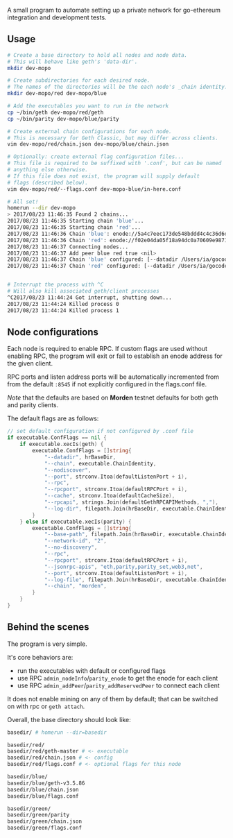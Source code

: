 
A small program to automate setting up a private network
for go-ethereum integration and development tests.

## Usage

```bash
# Create a base directory to hold all nodes and node data.
# This will behave like geth's 'data-dir'.
mkdir dev-mopo

# Create subdirectories for each desired node.
# The names of the directories will be the each node's _chain identity.
mkdir dev-mopo/red dev-mopo/blue

# Add the executables you want to run in the network
cp ~/bin/geth dev-mopo/red/geth
cp ~/bin/parity dev-mopo/blue/parity

# Create external chain configurations for each node.
# This is necessary for Geth Classic, but may differ across clients.
vim dev-mopo/red/chain.json dev-mopo/blue/chain.json

# Optionally: create external flag configuration files...
# This file is required to be suffixed with '.conf', but can be named
# anything else otherwise.
# If this file does not exist, the program will supply default
# flags (described below).
vim dev-mopo/red/--flags.conf dev-mopo-blue/in-here.conf

# All set!
homerun --dir dev-mopo
> 2017/08/23 11:46:35 Found 2 chains...
2017/08/23 11:46:35 Starting chain 'blue'...
2017/08/23 11:46:35 Starting chain 'red'...
2017/08/23 11:46:36 Chain 'blue': enode://5a4c7eec173de548bddd4c4c36d6d97e72227df7fd85604c7cf89b97fa00e386672243ee3fcae882f1a7fd1dbe4b4e8fbc3c58ef7992285924d7eacb7311489e@[::]:30305?discport=0
2017/08/23 11:46:36 Chain 'red': enode://f02e04da05f18a94dc0a70609e9871c4a4c43b2c9d1fbda37cde7b206c2f7406382fde4663f28e7aafa6f40e9c70785fd56cdab5e96e268f6036f899573d9b76@[::]:30304?discport=0
2017/08/23 11:46:37 Connecting nodes...
2017/08/23 11:46:37 Add peer blue red true <nil>
2017/08/23 11:46:37 Chain 'blue' configured: [--datadir /Users/ia/gocode/src/github.com/ethereumproject/homerun/testdir --chain blue --no-discover --port 30305 --rpc --rpcport 8555 --cache 129 --rpcapi admin,eth,net,web3]
2017/08/23 11:46:37 Chain 'red' configured: [--datadir /Users/ia/gocode/src/github.com/ethereumproject/homerun/testdir --chain red --nodiscover --port 30304 --rpc --rpcport 8546 --cache 128 --rpcapi admin,eth,net,web3,miner,personal,debug --log-dir /Users/ia/gocode/src/github.com/ethereumproject/homerun/testdir/red/logs]


# Interrupt the process with ^C
# Will also kill associated geth/client processes
^C2017/08/23 11:44:24 Got interrupt, shutting down...
2017/08/23 11:44:24 Killed process 0
2017/08/23 11:44:24 Killed process 1

```


## Node configurations

Each node is required to enable RPC. If custom flags are used without
enabling RPC, the program will exit or fail to establish an enode address
for the given client.

RPC ports and listen address ports will be automatically incremented from from
the default `:8545` if not explicitly configured in the flags.conf file.

_Note_ that the defaults are based on __Morden__ testnet defaults for both
geth and parity clients.

The default flags are as follows:

```go
// set default configuration if not configured by .conf file
if executable.ConfFlags == nil {
    if executable.xecIs(geth) {
        executable.ConfFlags = []string{
            "--datadir", hrBaseDir,
            "--chain", executable.ChainIdentity,
            "--nodiscover",
            "--port", strconv.Itoa(defaultListenPort + i),
            "--rpc",
            "--rpcport", strconv.Itoa(defaultRPCPort + i),
            "--cache", strconv.Itoa(defaultCacheSize),
            "--rpcapi", strings.Join(defaultGethRPCAPIMethods, ","),
            "--log-dir", filepath.Join(hrBaseDir, executable.ChainIdentity, "logs"),
        }
    } else if executable.xecIs(parity) {
        executable.ConfFlags = []string{
            "--base-path", filepath.Join(hrBaseDir, executable.ChainIdentity), // eg. example-basedir/green-parity
            "--network-id", "2",
            "--no-discovery",
            "--rpc",
            "--rpcport", strconv.Itoa(defaultRPCPort + i),
            "--jsonrpc-apis", "eth,parity,parity_set,web3,net",
            "--port", strconv.Itoa(defaultListenPort + i),
            "--log-file", filepath.Join(hrBaseDir, executable.ChainIdentity, "log.txt"),
            "--chain", "morden",
        }
    }
}
```


## Behind the scenes

The program is very simple.

It's core behaviors are:

- run the executables with default or configured flags
- use RPC `admin_nodeInfo`/`parity_enode` to get the enode for each client
- use RPC `admin_addPeer`/`parity_addReservedPeer` to connect each client

It does not enable mining on any of them by default; that can be switched on
with rpc or `geth attach`.

Overall, the base directory should look like:

```bash
basedir/ # homerun --dir=basedir

basedir/red/
basedir/red/geth-master # <- executable
basedir/red/chain.json # <- config
basedir/red/flags.conf # <- optional flags for this node

basedir/blue/
basedir/blue/geth-v3.5.86
basedir/blue/chain.json
basedir/blue/flags.conf

basedir/green/
basedir/green/parity
basedir/green/chain.json
basedir/green/flags.conf

```
